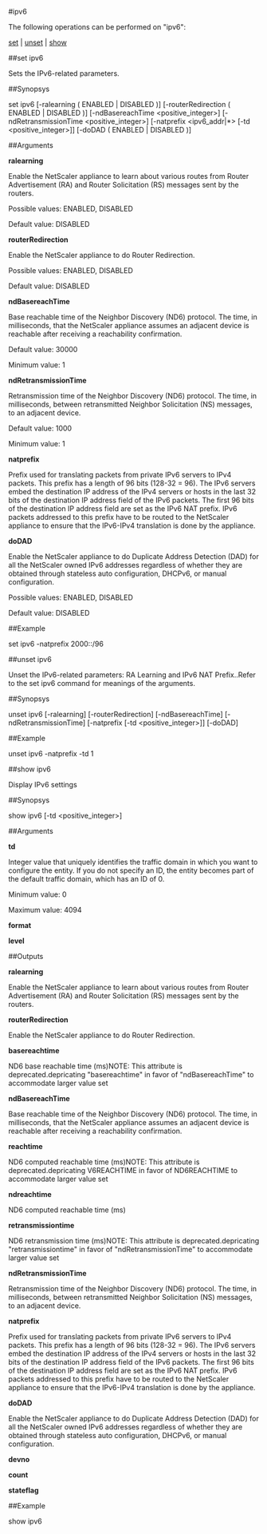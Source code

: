 #ipv6

The following operations can be performed on "ipv6":


[set](#set-ipv6) | [unset](#unset-ipv6) | [show](#show-ipv6)

##set ipv6

Sets the IPv6-related parameters.


##Synopsys

set ipv6 [-ralearning ( ENABLED | DISABLED )] [-routerRedirection ( ENABLED | DISABLED )] [-ndBasereachTime &lt;positive_integer>] [-ndRetransmissionTime &lt;positive_integer>] [-natprefix &lt;ipv6_addr|*>  [-td &lt;positive_integer>]] [-doDAD ( ENABLED | DISABLED )]


##Arguments

<b>ralearning</b>
Enable the NetScaler appliance to learn about various routes from Router Advertisement (RA) and Router Solicitation (RS) messages sent by the routers.
Possible values: ENABLED, DISABLED
Default value: DISABLED

<b>routerRedirection</b>
Enable the NetScaler appliance to do Router Redirection.
Possible values: ENABLED, DISABLED
Default value: DISABLED

<b>ndBasereachTime</b>
Base reachable time of the Neighbor Discovery (ND6) protocol. The time, in milliseconds, that the NetScaler appliance assumes an adjacent device is reachable after receiving a reachability confirmation.
Default value: 30000
Minimum value: 1

<b>ndRetransmissionTime</b>
Retransmission time of the Neighbor Discovery (ND6) protocol. The time, in milliseconds, between retransmitted Neighbor Solicitation (NS) messages, to an adjacent device.
Default value: 1000
Minimum value: 1

<b>natprefix</b>
Prefix used for translating packets from private IPv6 servers to IPv4 packets. This prefix has a length of 96 bits (128-32 = 96). The IPv6 servers embed the destination IP address of the IPv4 servers or hosts in the last 32 bits of the destination IP address field of the IPv6 packets. The first 96 bits of the destination IP address field are set as the IPv6 NAT prefix. IPv6 packets addressed to this prefix have to be routed to the NetScaler appliance to ensure that the IPv6-IPv4 translation is done by the appliance.

<b>doDAD</b>
Enable the NetScaler appliance to do Duplicate Address Detection (DAD) for all the NetScaler owned IPv6 addresses regardless of whether they are obtained through stateless auto configuration, DHCPv6, or manual configuration.
Possible values: ENABLED, DISABLED
Default value: DISABLED



##Example

set ipv6 -natprefix 2000::/96

##unset ipv6

Unset the IPv6-related parameters: RA Learning and IPv6 NAT Prefix..Refer to the set  ipv6 command for meanings of the arguments.


##Synopsys

unset ipv6 [-ralearning] [-routerRedirection] [-ndBasereachTime] [-ndRetransmissionTime] [-natprefix  [-td &lt;positive_integer>]] [-doDAD]


##Example

unset ipv6 -natprefix -td 1

##show ipv6

Display IPv6 settings


##Synopsys

show ipv6 [-td &lt;positive_integer>]


##Arguments

<b>td</b>
Integer value that uniquely identifies the traffic domain in which you want to configure the entity. If you do not specify an ID, the entity becomes part of the default traffic domain, which has an ID of 0.
Minimum value: 0
Maximum value: 4094

<b>format</b>

<b>level</b>



##Outputs

<b>ralearning</b>
Enable the NetScaler appliance to learn about various routes from Router Advertisement (RA) and Router Solicitation (RS) messages sent by the routers.

<b>routerRedirection</b>
Enable the NetScaler appliance to do Router Redirection.

<b>basereachtime</b>
ND6 base reachable time (ms)NOTE: This attribute is deprecated.depricating "basereachtime" in favor of "ndBasereachTime" to accommodate larger value set

<b>ndBasereachTime</b>
Base reachable time of the Neighbor Discovery (ND6) protocol. The time, in milliseconds, that the NetScaler appliance assumes an adjacent device is reachable after receiving a reachability confirmation.

<b>reachtime</b>
ND6 computed reachable time (ms)NOTE: This attribute is deprecated.depricating V6REACHTIME in favor of ND6REACHTIME to accommodate larger value set

<b>ndreachtime</b>
ND6 computed reachable time (ms)

<b>retransmissiontime</b>
ND6 retransmission time (ms)NOTE: This attribute is deprecated.depricating "retransmissiontime" in favor of "ndRetransmissionTime" to accommodate larger value set

<b>ndRetransmissionTime</b>
Retransmission time of the Neighbor Discovery (ND6) protocol. The time, in milliseconds, between retransmitted Neighbor Solicitation (NS) messages, to an adjacent device.

<b>natprefix</b>
Prefix used for translating packets from private IPv6 servers to IPv4 packets. This prefix has a length of 96 bits (128-32 = 96). The IPv6 servers embed the destination IP address of the IPv4 servers or hosts in the last 32 bits of the destination IP address field of the IPv6 packets. The first 96 bits of the destination IP address field are set as the IPv6 NAT prefix. IPv6 packets addressed to this prefix have to be routed to the NetScaler appliance to ensure that the IPv6-IPv4 translation is done by the appliance.

<b>doDAD</b>
Enable the NetScaler appliance to do Duplicate Address Detection (DAD) for all the NetScaler owned IPv6 addresses regardless of whether they are obtained through stateless auto configuration, DHCPv6, or manual configuration.

<b>devno</b>

<b>count</b>

<b>stateflag</b>



##Example

show ipv6

